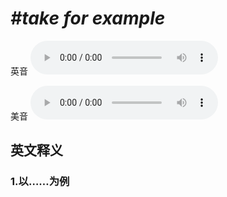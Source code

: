 # ***\#take for example*** 
英音
<audio src="./media/take for example1_AAC.aac" controls="controls"></audio>

美音
<audio src="./media/take for example2_AAC.aac" controls="controls"></audio>



  

英文释义
---
### 1.**以……为例**  


